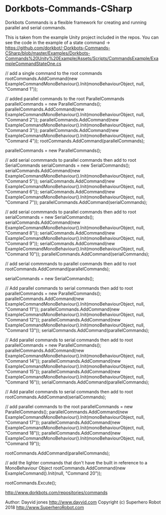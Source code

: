 # Dorkbots-Commands-CSharp
Dorkbots Commands is a flexible framework for creating and running parallel and serial commands.

This is taken from the example Unity project included in the repos. You can see the code in the example of a state command -> https://github.com/dorkbot/-Dorkbots-Commands-CSharp/blob/master/Examples/Dorkbots-Commands%20Unity%20Example/Assets/Scripts/CommandsExample/ExampleCommandStateOne.cs

// add a single command to the root commands
rootCommands.AddCommand(new ExampleCommandMonoBehaviour().Init(monoBehaviourObject, null, "Command 1"));

// added parallel commands to the root
ParallelCommands parallelCommands = new ParallelCommands();
parallelCommands.AddCommand(new ExampleCommandMonoBehaviour().Init(monoBehaviourObject, null, "Command 2"));
parallelCommands.AddCommand(new ExampleCommandMonoBehaviour().Init(monoBehaviourObject, null, "Command 3"));
parallelCommands.AddCommand(new ExampleCommandMonoBehaviour().Init(monoBehaviourObject, null, "Command 4"));
rootCommands.AddCommand(parallelCommands);

parallelCommands = new ParallelCommands();

// add serial commmands to parallel commands then add to root
SerialCommands serialCommands = new SerialCommands();
serialCommands.AddCommand(new ExampleCommandMonoBehaviour().Init(monoBehaviourObject, null, "Command 5"));
serialCommands.AddCommand(new ExampleCommandMonoBehaviour().Init(monoBehaviourObject, null, "Command 6"));
serialCommands.AddCommand(new ExampleCommandMonoBehaviour().Init(monoBehaviourObject, null, "Command 7"));
parallelCommands.AddCommand(serialCommands);

// add serial commmands to parallel commands then add to root
serialCommands = new SerialCommands();
serialCommands.AddCommand(new ExampleCommandMonoBehaviour().Init(monoBehaviourObject, null, "Command 8"));
serialCommands.AddCommand(new ExampleCommandMonoBehaviour().Init(monoBehaviourObject, null, "Command 9"));
serialCommands.AddCommand(new ExampleCommandMonoBehaviour().Init(monoBehaviourObject, null, "Command 10"));
parallelCommands.AddCommand(serialCommands);

// add serial commmands to parallel commands then add to root
rootCommands.AddCommand(parallelCommands);

serialCommands = new SerialCommands();

// Add parallel commands to serial commands then add to root
parallelCommands = new ParallelCommands();
parallelCommands.AddCommand(new ExampleCommandMonoBehaviour().Init(monoBehaviourObject, null, "Command 11"));
parallelCommands.AddCommand(new ExampleCommandMonoBehaviour().Init(monoBehaviourObject, null, "Command 12"));
parallelCommands.AddCommand(new ExampleCommandMonoBehaviour().Init(monoBehaviourObject, null, "Command 13"));
serialCommands.AddCommand(parallelCommands);

// Add parallel commands to serial commands then add to root
parallelCommands = new ParallelCommands();
parallelCommands.AddCommand(new ExampleCommandMonoBehaviour().Init(monoBehaviourObject, null, "Command 14"));
parallelCommands.AddCommand(new ExampleCommandMonoBehaviour().Init(monoBehaviourObject, null, "Command 15"));
parallelCommands.AddCommand(new ExampleCommandMonoBehaviour().Init(monoBehaviourObject, null, "Command 16"));
serialCommands.AddCommand(parallelCommands);

// Add parallel commands to serial commands then add to root
rootCommands.AddCommand(serialCommands);

// add parallel commands to the root
parallelCommands = new ParallelCommands();
parallelCommands.AddCommand(new ExampleCommandMonoBehaviour().Init(monoBehaviourObject, null, "Command 17"));
parallelCommands.AddCommand(new ExampleCommandMonoBehaviour().Init(monoBehaviourObject, null, "Command 18"));
parallelCommands.AddCommand(new ExampleCommandMonoBehaviour().Init(monoBehaviourObject, null, "Command 19"));

rootCommands.AddCommand(parallelCommands);

// add the lighter commands that don't have the built in reference to a MonoBehaviour Object
rootCommands.AddCommand(new ExampleCommand().Init(null, "Command 20"));

rootCommands.Excute();

http://www.dorkbots.com/repositories/commands

Author: Dayvid jones
http://www.dayvid.com
Copyright (c) Superhero Robot 2018
http://www.SuperheroRobot.com
